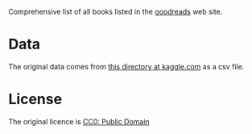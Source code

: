 Comprehensive list of all books listed in the [goodreads](https://www.goodreads.com/) web site.

# Data

The original data comes from [this directory at kaggle.com](https://www.kaggle.com/jealousleopard/goodreadsbooks) as a csv file.


# License

The original licence is [CC0: Public Domain](https://creativecommons.org/publicdomain/zero/1.0/) 
 
